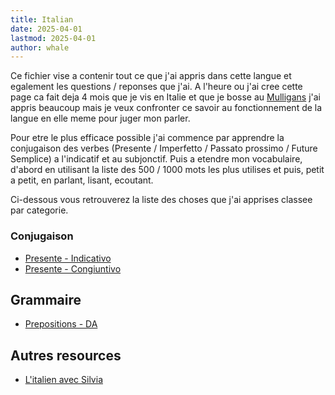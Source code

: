 ```yaml
---
title: Italian
date: 2025-04-01
lastmod: 2025-04-01
author: whale
---
```

Ce fichier vise a contenir tout ce que j'ai appris dans cette langue et egalement les questions / reponses que j'ai. A l'heure ou j'ai cree cette page ca fait deja 4 mois que je vis en Italie et que je bosse au [Mulligans](https://mulliganspub.it/) j'ai appris beaucoup mais je veux confronter ce savoir au fonctionnement de la langue en elle meme pour juger mon parler.

Pour etre le plus efficace possible j'ai commence par apprendre la conjugaison des verbes (Presente / Imperfetto / Passato prossimo / Future Semplice) a l'indicatif et au subjonctif. Puis a etendre mon vocabulaire, d'abord en utilisant la liste des 500 / 1000 mots les plus utilises et puis, petit a petit, en parlant, lisant, ecoutant.

Ci-dessous vous retrouverez la liste des choses que j'ai apprises classee par categorie.

### Conjugaison

- [Presente - Indicativo](/content/posts/italian/presente/Indicativo.md)
- [Presente - Congiuntivo](/content/posts/italian/presente/Congiuntivo.md)

## Grammaire

- [Prepositions - DA](/content/posts/italian/prepositions/Da.md)

## Autres resources

- [L'italien avec Silvia](https://www.youtube.com/@LitalienavecSilvia)
